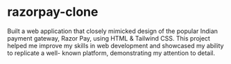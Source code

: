 # razorpay-clone
Built a web application that closely mimicked design of the popular Indian payment gateway, Razor Pay, using HTML &amp; Tailwind CSS. This project helped me improve my skills in web development and showcased my ability to replicate a well- known platform, demonstrating my attention to detail.
